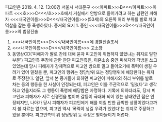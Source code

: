 피고인은 2019. 4. 12. 13:00경 서울시 서대문구 <<<아파트>>>B<<</아파트>>>아파트 <<<호>>>C<<</호>>>호에서 거실에서 안방으로 들어가려고 하는 남편인 피해자 <<<내국인이름>>>D<<</내국인이름>>>(53세)의 오른쪽 허리 부위를 발로 차고 멱살을 잡는 등 폭행하였다.
증거의 요지 1. 증인 <<<내국인이름>>>D<<</내국인이름>>>의 법정진술
1. <<<내국인이름>>>D<<</내국인이름>>>에 경찰진술조서
1. <<<내국인이름>>>D<<</내국인이름>>> 고소장
1. 동영상CD('피해자가 발로 찬데 대해 묻자 피고인이 위협하지 않았냐는 취지로 말한 부분')
피고인측 주장에 관한 판단
피고인측은, 이혼소송 중인 피해자와 각방을 쓰고 있었는데 당시 피해자가 강제적으로 피고인 방으로 밀고 들어오기에 폭력이 생길 우려가 있어 밀쳤을 뿐, 피고인의 행위는 정당방위 또는 정당행위에 해당한다는 취지로 주장한다.
일단, 앞서 본 증거들에 의하면 피고인이 피해자의 허리 부위를 발로 차는 등의 행동을 한 사실이 인정되는데, 피고인은 이를 주관적으로 '밀쳤다'고 생각하고 있을지라도 그 행동이 폭행에 해당함은 자명하다. 기록에 의하더라도, 당시 피고인과 피해자가 서로 신경전을 벌이며 갈등이 극대화 되어 있는 상태였던 점은 인정되지만, 나아가 당시 피해자가 피고인에게 해를 끼칠 만한 급박한 상황이었다고까지 볼 자료는 없으며, 피고인 역시 '폭력이 생길 우려가 있었다'는 취지로 주장하고 있을 뿐이다. 피고인측의 위 정당방위 등 주장은 받아들이기 어렵다.